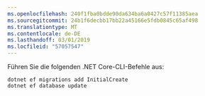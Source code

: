 ```yaml
---
ms.openlocfilehash: 240f1fba0bdde90da634ba6a0427c57f11385aea
ms.sourcegitcommit: 24b1f6decbb17bb22a45166e5fdb0845c65af498
ms.translationtype: MT
ms.contentlocale: de-DE
ms.lasthandoff: 03/01/2019
ms.locfileid: "57057547"
---
```


Führen Sie die folgenden .NET Core-CLI-Befehle aus:

```console
dotnet ef migrations add InitialCreate
dotnet ef database update
```
